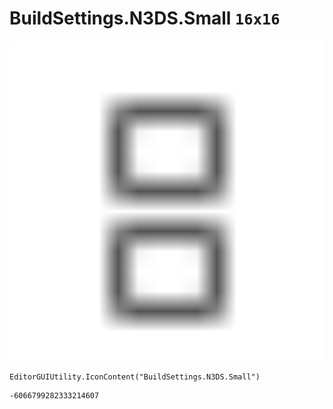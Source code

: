 # BuildSettings.N3DS.Small `16x16`
<img src="/img/BuildSettings.N3DS.Small.png" width=512 height=512>

``` CSharp
EditorGUIUtility.IconContent("BuildSettings.N3DS.Small")
```
```
-6066799282333214607
```
